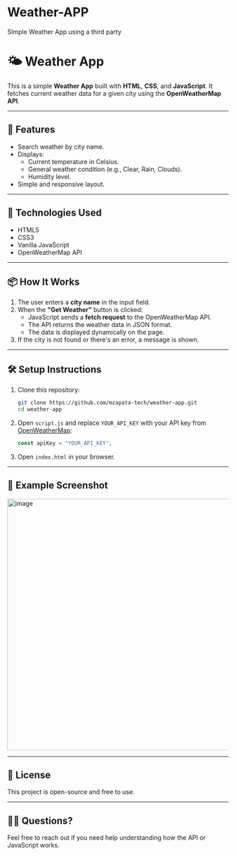 # Weather-APP
SImple Weather App using a third party

# 🌤️ Weather App

This is a simple **Weather App** built with **HTML**, **CSS**, and **JavaScript**. It fetches current weather data for a given city using the **OpenWeatherMap API**.

---

## 🚀 Features

- Search weather by city name.
- Displays:
  - Current temperature in Celsius.
  - General weather condition (e.g., Clear, Rain, Clouds).
  - Humidity level.
- Simple and responsive layout.

---

## 🔧 Technologies Used

- HTML5
- CSS3
- Vanilla JavaScript
- OpenWeatherMap API

---

## 📦 How It Works

1. The user enters a **city name** in the input field.
2. When the **"Get Weather"** button is clicked:
   - JavaScript sends a **fetch request** to the OpenWeatherMap API.
   - The API returns the weather data in JSON format.
   - The data is displayed dynamically on the page.
3. If the city is not found or there's an error, a message is shown.

---



## 🛠️ Setup Instructions

1. Clone this repository:
   ```bash
   git clone https://github.com/mzapata-tech/weather-app.git
   cd weather-app
   ```

2. Open `script.js` and replace `YOUR_API_KEY` with your API key from [OpenWeatherMap](https://openweathermap.org/api):
   ```javascript
   const apiKey = "YOUR_API_KEY";
   ```

3. Open `index.html` in your browser.

---

## 📌 Example Screenshot
<img width="866" height="571" alt="image" src="https://github.com/user-attachments/assets/c6ca7dd7-fb12-4dc5-8713-7443756566cf" />


---

## 📄 License

This project is open-source and free to use.

---

## 🙋‍♂️ Questions?

Feel free to reach out if you need help understanding how the API or JavaScript works.
